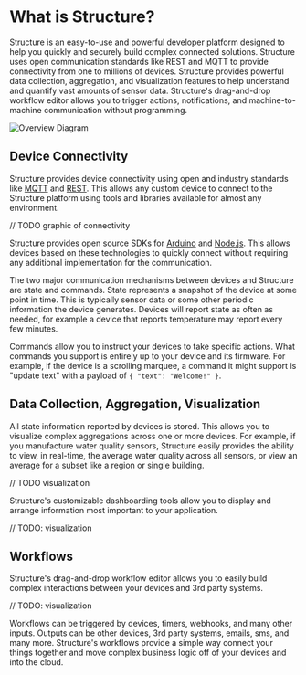 # What is Structure?

Structure is an easy-to-use and powerful developer platform designed to help you quickly and securely build complex connected solutions. Structure uses open communication standards like REST and MQTT to provide connectivity from one to millions of devices. Structure provides powerful data collection, aggregation, and visualization features to help understand and quantify vast amounts of sensor data. Structure's drag-and-drop workflow editor allows you to trigger actions, notifications, and machine-to-machine communication without programming.

![Overview Diagram](/images/getting-started/overview-diagram.png "Overview Diagram")

## Device Connectivity

Structure provides device connectivity using open and industry standards like [MQTT](#) and [REST](#). This allows any custom device to connect to the Structure platform using tools and libraries available for almost any environment.

// TODO graphic of connectivity

Structure provides open source SDKs for [Arduino](https://github.com/GetStructure/structure-sdk-js) and [Node.js](https://github.com/GetStructure/structure-sdk-js). This allows devices based on these technologies to quickly connect without requiring any additional implementation for the communication.

The two major communication mechanisms between devices and Structure are state and commands. State represents a snapshot of the device at some point in time. This is typically sensor data or some other periodic information the device generates. Devices will report state as often as needed, for example a device that reports temperature may report every few minutes.

Commands allow you to instruct your devices to take specific actions. What commands you support is entirely up to your device and its firmware. For example, if the device is a scrolling marquee, a command it might support is "update text" with a payload of `{ "text": "Welcome!" }`.

## Data Collection, Aggregation, Visualization

All state information reported by devices is stored. This allows you to visualize complex aggregations across one or more devices. For example, if you manufacture water quality sensors, Structure easily provides the ability to view, in real-time, the average water quality across all sensors, or view an average for a subset like a region or single building.

// TODO visualization

Structure's customizable dashboarding tools allow you to display and arrange information most important to your application.

// TODO: visualization

## Workflows

Structure's drag-and-drop workflow editor allows you to easily build complex interactions between your devices and 3rd party systems.

// TODO: visualization

Workflows can be triggered by devices, timers, webhooks, and many other inputs. Outputs can be other devices, 3rd party systems, emails, sms, and many more. Structure's workflows provide a simple way connect your things together and move complex business logic off of your devices and into the cloud.
